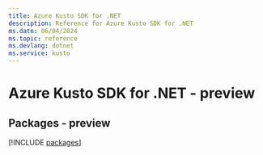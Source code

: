 ```yaml
---
title: Azure Kusto SDK for .NET
description: Reference for Azure Kusto SDK for .NET
ms.date: 06/04/2024
ms.topic: reference
ms.devlang: dotnet
ms.service: kusto
---
```

# Azure Kusto SDK for .NET - preview
## Packages - preview
[!INCLUDE [packages](kusto-index.md)]